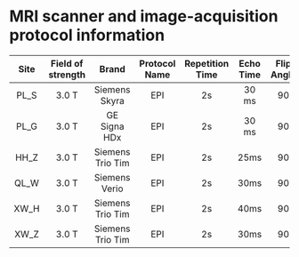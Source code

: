 # MRI scanner and image-acquisition protocol information

|Site|Field of strength|Brand|Protocol Name|Repetition Time|Echo Time|Flip Angle|Field of View|matrix|Slice number / Thickness(gap)|Scan duration|
|:--:|:---:|:-----------:|:-:|:-:|:---:|:--:|:-------:|:-----:|:---------:|:----:|
|PL_S|3.0 T|Siemens Skyra|EPI|2s|30 ms|90|220×220|64×64|36 / 3 (0.9)|8min|
|PL_G|3.0 T|GE  Signa HDx|EPI|2s|30 ms|90|220×220|64×64|30 / 3 (1)|6min40s|
|HH_Z|3.0 T|Siemens Trio Tim|EPI|2s|25ms|90|240×240|64×64|30 /3 (1)|6min|
|QL_W|3.0 T|Siemens Verio|EPI|2s|30ms|90|220×220|64×64|36 / 3 (0.99)|6min|
|XW_H|3.0 T|Siemens Trio Tim|EPI|2s|40ms|90|256×256|64×64|28 / 4 (1)|7min58s|
|XW_Z|3.0 T|Siemens Trio Tim|EPI|2s|30ms|90|220×220|64×64|32 / 3 (0.99)|6min|
